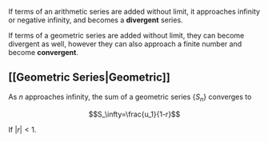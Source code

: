 If terms of an arithmetic series are added without limit, it approaches infinity or negative infinity, and becomes a **divergent** series.

If terms of a geometric series are added without limit, they can become divergent as well, however they can also approach a finite number and become **convergent**.
## [[Geometric Series|Geometric]]
As $n$ approaches infinity, the sum of a geometric series $\{S_n\}$ converges to

$$S_\infty=\frac{u_1}{1-r}$$

If $|r|<1$.